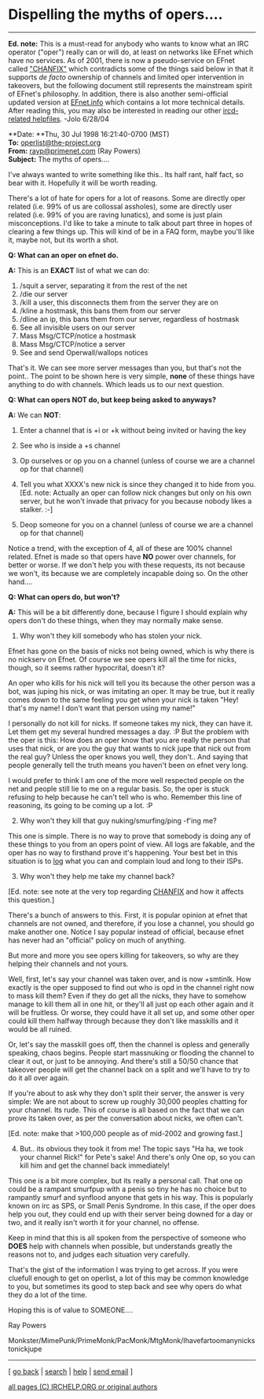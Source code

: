 # **Dispelling the myths of opers....**

* * *

**Ed. note:** This is a must-read for anybody who wants to know what an IRC operator ("oper") really can or will do, at least on networks like EFnet which have no services. As of 2001, there is now a pseudo-service on EFnet called ["CHANFIX"](chanfix.html) which contradicts some of the things said below in that it supports _de facto_ ownership of channels and limited oper intervention in takeovers, but the following document still represents the mainstream spirit of EFnet's philosophy. In addition, there is also another semi-official updated version at [EFnet.info](http://www.efnet.info/?module=docs&doc=6&type=html) which contains a lot more technical details. After reading this, you may also be interested in reading our other [ircd-related helpfiles](index.html). -Jolo 6/28/04 

**Date: **Thu, 30 Jul 1998 16:21:40-0700 (MST)  
**To:** operlist@the-project.org  
**From:** rayp@primenet.com (Ray Powers)  
**Subject:** The myths of opers....  

I've always wanted to write something like this.. Its half rant, half fact, so
bear with it. Hopefully it will be worth reading.

There's a lot of hate for opers for a lot of reasons. Some are directly oper
related (i.e. 99% of us are collossal assholes), some are directly user
related (i.e. 99% of you are raving lunatics), and some is just plain
misconceptions. I'd like to take a minute to talk about part three in hopes of
clearing a few things up. This will kind of be in a FAQ form, maybe you'll
like it, maybe not, but its worth a shot.

**Q: What can an oper on efnet do.**     

**A:** This is an **EXACT** list of what we can do: 

  1. /squit a server, separating it from the rest of the net 
  2. /die our server 
  3. /kill a user, this disconnects them from the server they are on 
  4. /kline a hostmask, this bans them from our server 
  5. /dline an ip, this bans them from our server, regardless of hostmask 
  6. See all invisible users on our server 
  7. Mass Msg/CTCP/notice a hostmask 
  8. Mass Msg/CTCP/notice a server 
  9. See and send Operwall/wallops notices 

That's it. We can see more server messages than you, but that's not the
point.. The point to be shown here is very simple, **none** of these things
have anything to do with channels. Which leads us to our next question.

**Q: What can opers **NOT** do, but keep being asked to anyways?**     

**A:** We can **NOT**: 

  1. Enter a channel that is +i or +k without being invited or having the key 
  2. See who is inside a +s channel 
  3. Op ourselves or op you on a channel (unless of course we are a channel op for that channel) 
  4. Tell you what XXXX's new nick is since they changed it to hide from you.  
[Ed. note: Actually an oper can follow nick changes but only on his own
server, but he won't invade that privacy for you because nobody likes a
stalker. :-]

  5. Deop someone for you on a channel (unless of course we are a channel op for that channel) 

Notice a trend, with the exception of 4, all of these are 100% channel
related. Efnet is made so that opers have **NO** power over channels, for
better or worse. If we don't help you with these requests, its not because we
won't, its because we are completely incapable doing so. On the other hand....

**Q: What can opers do, but won't?**     

**A:** This will be a bit differently done, because I figure I should explain why opers don't do these things, when they may normally make sense. 

  1. Why won't they kill somebody who has stolen your nick. 

Efnet has gone on the basis of nicks not being owned, which is why there is no
nickserv on Efnet. Of course we see opers kill all the time for nicks, though,
so it seems rather hypocrital, doesn't it?

An oper who kills for his nick will tell you its because the other person was
a bot, was juping his nick, or was imitating an oper. It may be true, but it
really comes down to the same feeling you get when your nick is taken "Hey!
that's my name! I don't want that person using my name!"

I personally do not kill for nicks. If someone takes my nick, they can have
it. Let them get my several hundred messages a day. :P But the problem with
the oper is this: How does an oper know that you are really the person that
uses that nick, or are you the guy that wants to nick jupe that nick out from
the real guy? Unless the oper knows you well, they don't.. And saying that
people generally tell the truth means you haven't been on efnet very long.

I would prefer to think I am one of the more well respected people on the net
and people still lie to me on a regular basis. So, the oper is stuck refusing
to help because he can't tell who is who. Remember this line of reasoning, its
going to be coming up a lot. :P

  2. Why won't they kill that guy nuking/smurfing/ping -f'ing me? 

This one is simple. There is no way to prove that somebody is doing any of
these things to you from an opers point of view. All logs are fakable, and the
oper has no way to firsthand prove it's happening. Your best bet in this
situation is to [log](/irchelp/misc/irclog.html) what you can and complain
loud and long to their ISPs.

  3. Why won't they help me take my channel back? 

[Ed. note: see note at the very top regarding [CHANFIX](chanfix.html) and how
it affects this question.]

There's a bunch of answers to this. First, it is popular opinion at efnet that
channels are not owned, and therefore, if you lose a channel, you should go
make another one. Notice I say popular instead of official, because efnet has
never had an "official" policy on much of anything.

But more and more you see opers killing for takeovers, so why are they helping
their channels and not yours.

Well, first, let's say your channel was taken over, and is now +smtinlk. How
exactly is the oper supposed to find out who is opd in the channel right now
to mass kill them? Even if they do get all the nicks, they have to somehow
manage to kill them all in one hit, or they'll all just op each other again
and it will be fruitless. Or worse, they could have it all set up, and some
other oper could kill them halfway through because they don't like masskills
and it would be all ruined.

Or, let's say the masskill goes off, then the channel is opless and generally
speaking, chaos begins. People start massnuking or flooding the channel to
clear it out, or just to be annoying. And there's still a 50/50 chance that
takeover people will get the channel back on a split and we'll have to try to
do it all over again.

If you're about to ask why they don't split their server, the answer is very
simple: We are not about to screw up roughly 30,000 peoples chatting for your
channel. Its rude. This of course is all based on the fact that we can prove
its taken over, as per the conversation about nicks, we often can't.

[Ed. note: make that >100,000 people as of mid-2002 and growing fast.]

  4. But.. its obvious they took it from me! The topic says "Ha ha, we took your channel Rick!" for Pete's sake! And there's only One op, so you can kill him and get the channel back immediately! 

This one is a bit more complex, but its really a personal call. That one op
could be a rampant smurfpup with a penis so tiny he has no choice but to
rampantly smurf and synflood anyone that gets in his way. This is popularly
known on irc as SPS, or Small Penis Syndrome. In this case, if the oper does
help you out, they could end up with their server being downed for a day or
two, and it really isn't worth it for your channel, no offense.

Keep in mind that this is all spoken from the perspective of someone who
**DOES** help with channels when possible, but understands greatly the reasons
not to, and judges each situation very carefully.

That's the gist of the information I was trying to get across. If you were
cluefull enough to get on operlist, a lot of this may be common knowledge to
you, but sometimes its good to step back and see why opers do what they do a
lot of the time.

Hoping this is of value to SOMEONE....

Ray Powers

Monkster/MimePunk/PrimeMonk/PacMonk/MtgMonk/Ihavefartoomanynickstonickjupe

* * *



[ [go back](/irchelp/) | [search](/irchelp/search_engine.cgi) |
[help](/irchelp/help.html) | [send email](/irchelp/mail.cgi) ]

[all pages (C) IRCHELP.ORG or original authors](/irchelp/credit.html)

